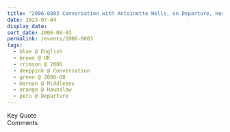 ```yaml
---
title: "2006-0803 Conversation with Antoinette Wells, on Departure, Heathrow Airport, Hounslow TW6 1QG (Outer London), Middlesex, UK"
date: 2023-07-04
display_date: 
sort_date: 2006-08-03
permalink: /events/2006-0803
tags:
  - blue @ English
  - brown @ UK
  - crimson @ 2006
  - deeppink @ Conversation
  - green @ 2006-08
  - maroon @ Middlesex
  - orange @ Hounslow
  - peru @ Departure
---
```


<wave-list>
  <list-title color="green" width="75">Key Quote</list-title>
  <list-item color="BlanchedAlmond"  width="200"></list-item>
  <list-item color="Lavender"></list-item>
  <list-item color="BlanchedAlmond"></list-item>
</wave-list>

<br>

<wave-list>
  <list-title color="green" width="75">Comments</list-title>
  <list-item color="BlanchedAlmond"  width="200"></list-item>
  <list-item color="Lavender"></list-item>
  <list-item color="BlanchedAlmond"></list-item>
</wave-list>